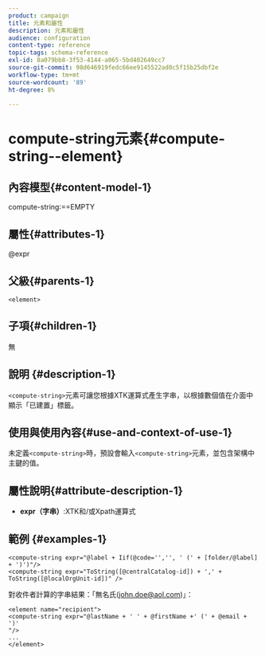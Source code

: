 ```yaml
---
product: campaign
title: 元素和屬性
description: 元素和屬性
audience: configuration
content-type: reference
topic-tags: schema-reference
exl-id: 8a079bb8-3f53-4144-a065-5bd402649cc7
source-git-commit: 98d646919fedc66ee9145522ad0c5f15b25dbf2e
workflow-type: tm+mt
source-wordcount: '89'
ht-degree: 8%

---
```


# compute-string元素{#compute-string--element}

## 內容模型{#content-model-1}

compute-string:==EMPTY

## 屬性{#attributes-1}

@expr

## 父級{#parents-1}

`<element>`

## 子項{#children-1}

無

## 說明 {#description-1}

`<compute-string>`元素可讓您根據XTK運算式產生字串，以根據數個值在介面中顯示「已建置」標籤。

## 使用與使用內容{#use-and-context-of-use-1}

未定義`<compute-string>`時，預設會輸入`<compute-string>`元素，並包含架構中主鍵的值。

## 屬性說明{#attribute-description-1}

* **expr（字串）**:XTK和/或Xpath運算式

## 範例 {#examples-1}

```
<compute-string expr="@label + Iif(@code='','', ' (' + [folder/@label] + ')')"/>  
<compute-string expr="ToString([@centralCatalog-id]) + ',' + ToString([@localOrgUnit-id])" />
```

對收件者計算的字串結果：「無名氏(john.doe@aol.com)」：

```
<element name="recipient">
<compute-string expr="@lastName + ' ' + @firstName +' (' + @email + ')'
"/>
...
</element>
```
